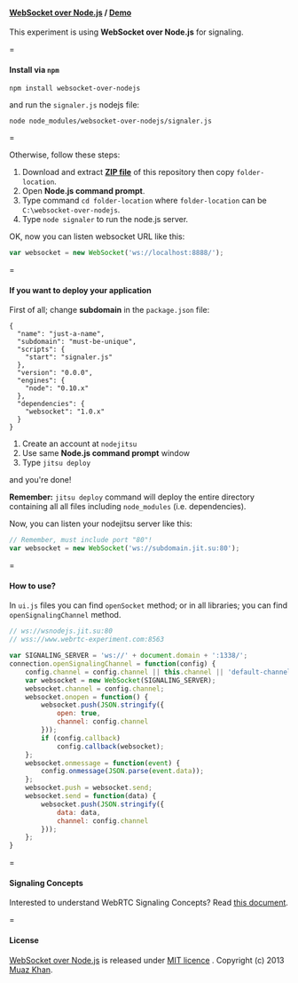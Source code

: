 #### [WebSocket over Node.js](https://github.com/muaz-khan/WebRTC-Experiment/blob/master/websocket-over-nodejs) / [Demo](https://www.webrtc-experiment.com/websocket/)

This experiment is using **WebSocket over Node.js** for signaling.

=

#### Install via `npm`

```
npm install websocket-over-nodejs
```

and run the `signaler.js` nodejs file:

```
node node_modules/websocket-over-nodejs/signaler.js
```

=

Otherwise, follow these steps:

1. Download and extract [**ZIP file**](https://github.com/muaz-khan/WebRTC-Experiment/archive/master.zip) of this repository then copy `folder-location`.
2. Open **Node.js command prompt**.
3. Type command `cd folder-location` where `folder-location` can be `C:\websocket-over-nodejs`.
4. Type `node signaler` to run the node.js server.

OK, now you can listen websocket URL like this:

```javascript
var websocket = new WebSocket('ws://localhost:8888/');
```

=

#### If you want to deploy your application

First of all; change **subdomain** in the `package.json` file:

```
{
  "name": "just-a-name",
  "subdomain": "must-be-unique",
  "scripts": {
    "start": "signaler.js"
  },
  "version": "0.0.0",
  "engines": {
    "node": "0.10.x"
  },
  "dependencies": {
    "websocket": "1.0.x"
  }
}
```

1. Create an account at `nodejitsu`
2. Use same **Node.js command prompt** window
3. Type `jitsu deploy` 

and you're done!

**Remember:** `jitsu deploy` command will deploy the entire directory containing all all files including `node_modules` (i.e. dependencies).

Now, you can listen your nodejitsu server like this:

```javascript
// Remember, must include port "80"!
var websocket = new WebSocket('ws://subdomain.jit.su:80');
```

=

#### How to use?

In `ui.js` files you can find `openSocket` method; or in all libraries; you can find `openSignalingChannel` method.

```javascript
// ws://wsnodejs.jit.su:80
// wss://www.webrtc-experiment.com:8563

var SIGNALING_SERVER = 'ws://' + document.domain + ':1338/';
connection.openSignalingChannel = function(config) {
    config.channel = config.channel || this.channel || 'default-channel';
    var websocket = new WebSocket(SIGNALING_SERVER);
    websocket.channel = config.channel;
    websocket.onopen = function() {
        websocket.push(JSON.stringify({
            open: true,
            channel: config.channel
        }));
        if (config.callback)
            config.callback(websocket);
    };
    websocket.onmessage = function(event) {
        config.onmessage(JSON.parse(event.data));
    };
    websocket.push = websocket.send;
    websocket.send = function(data) {
        websocket.push(JSON.stringify({
            data: data,
            channel: config.channel
        }));
    };
}
```

=

#### Signaling Concepts

Interested to understand WebRTC Signaling Concepts? Read [this document](https://github.com/muaz-khan/WebRTC-Experiment/blob/master/socketio-over-nodejs/Signaling-Concepts.md).

=

#### License

[WebSocket over Node.js](https://github.com/muaz-khan/WebRTC-Experiment/blob/master/websocket-over-nodejs) is released under [MIT licence](https://webrtc-experiment.appspot.com/licence/) . Copyright (c) 2013 [Muaz Khan](https://plus.google.com/100325991024054712503).
